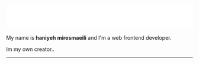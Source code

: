<div align="center">
    <img src="./header.svg" alt="Haniyeh miresmaeili">
</div>

My name is **haniyeh miresmaeili** and I'm a web frontend developer.




Im my own creator..

---



